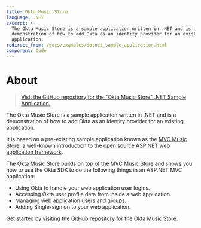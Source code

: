 ```yaml
---
title: Okta Music Store
language: .NET
excerpt: >-
  The Okta Music Store is a sample application written in .NET and is a
  demonstration of how to add Okta as an identity provider for an existing
  application.
redirect_from: /docs/examples/dotnet_sample_application.html
component: Code
---
```


# <i class='icon-48 docsPage code-dotnet'></i> About

> <i class="fa fa-github"></i> [Visit the GitHub repository for the "Okta Music Store" .NET Sample Application.](https://github.com/okta/okta-music-store)

The Okta Music Store is a sample application written in .NET and is a demonstration of how to add Okta as an identity provider for an existing application.

It is based on a pre-existing sample application known as the [MVC Music Store](https://mvcmusicstore.codeplex.com/), a well-known
introduction to the [open source](https://www.asp.net/open-source) [ASP.NET web application framework](https://www.asp.net/).

The Okta Music Store builds on top of the MVC Music Store and shows you how to use the Okta SDK to do the following things in an ASP.NET MVC application:

- Using Okta to handle your web application user logins.
- Accessing Okta user profile data from inside a web application.
- Managing web application users and groups.
- Adding Single-sign on to your web application.

Get started by [visiting the GitHub repository for the Okta Music Store](https://github.com/okta/okta-music-store).

